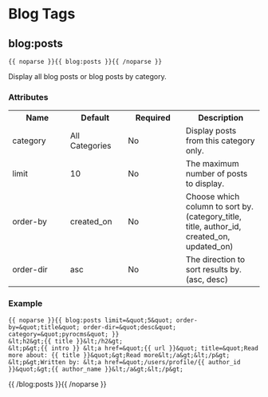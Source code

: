 # Blog Tags

## blog:posts

	{{ noparse }}{{ blog:posts }}{{ /noparse }}

Display all blog posts or blog posts by category.

### Attributes

<table cellpadding="0" cellspacing="0">
	<tbody>
		<tr>
			<th>
				Name</th>
			<th>
				Default</th>
			<th>
				Required</th>
			<th>
				Description</th>
		</tr>
		<tr>
			<td width="100">
				category</td>
			<td width="100">
				All Categories</td>
			<td width="100">
				No</td>
			<td>
				Display posts from this category only.</td>
		</tr>
		<tr>
			<td width="100">
				limit</td>
			<td width="100">
				10</td>
			<td width="100">
				No</td>
			<td>
				The maximum number of posts to display.</td>
		</tr>
		<tr>
			<td width="100">
				order-by</td>
			<td width="100">
				created_on</td>
			<td width="100">
				No</td>
			<td>
				Choose which column to sort by. (category_title, title, author_id, created_on, updated_on)</td>
		</tr>
		<tr>
			<td width="100">
				order-dir</td>
			<td width="100">
				asc</td>
			<td width="100">
				No</td>
			<td>
				The direction to sort results by. (asc, desc)</td>
		</tr>
	</tbody>
</table>

### Example</strong>

	{{ noparse }}{{ blog:posts limit=&quot;5&quot; order-by=&quot;title&quot; order-dir=&quot;desc&quot; category=&quot;pyrocms&quot; }}
	&lt;h2&gt;{{ title }}&lt;/h2&gt;
	&lt;p&gt;{{ intro }} &lt;a href=&quot;{{ url }}&quot; title=&quot;Read more about: {{ title }}&quot;&gt;Read more&lt;/a&gt;&lt;/p&gt;
	&lt;p&gt;Written by: &lt;a href=&quot;/users/profile/{{ author_id }}&quot;&gt;{{ author_name }}&lt;/a&gt;&lt;/p&gt;
{{ /blog:posts }}{{ /noparse }}